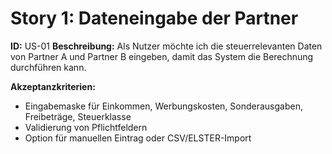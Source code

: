 # Story 1: Dateneingabe der Partner
**ID:** US-01
**Beschreibung:**
Als Nutzer möchte ich die steuerrelevanten Daten von Partner A und Partner B eingeben,
damit das System die Berechnung durchführen kann.

**Akzeptanzkriterien:**
- Eingabemaske für Einkommen, Werbungskosten, Sonderausgaben, Freibeträge, Steuerklasse
- Validierung von Pflichtfeldern
- Option für manuellen Eintrag oder CSV/ELSTER-Import
